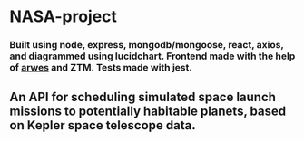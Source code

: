 # NASA-project

### Built using node, express, mongodb/mongoose, react, axios, and diagrammed using lucidchart. Frontend made with the help of [arwes](https://github.com/arwes/arwes) and ZTM. Tests made with jest.
## An API for scheduling simulated space launch missions to potentially habitable planets, based on Kepler space telescope data. 
